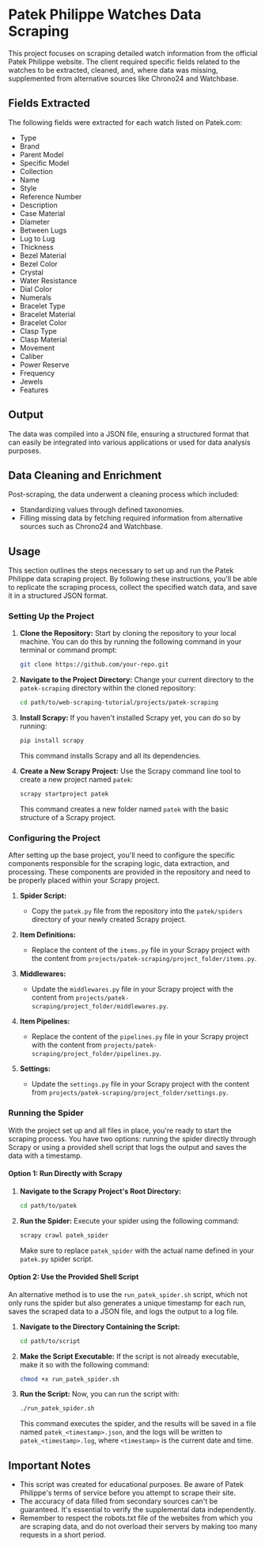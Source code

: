 # Patek Philippe Watches Data Scraping

This project focuses on scraping detailed watch information from the official Patek Philippe website. The client required specific fields related to the watches to be extracted, cleaned, and, where data was missing, supplemented from alternative sources like Chrono24 and Watchbase.

## Fields Extracted

The following fields were extracted for each watch listed on Patek.com:

- Type
- Brand
- Parent Model
- Specific Model
- Collection
- Name
- Style
- Reference Number
- Description
- Case Material
- Diameter
- Between Lugs
- Lug to Lug
- Thickness
- Bezel Material
- Bezel Color
- Crystal
- Water Resistance
- Dial Color
- Numerals
- Bracelet Type
- Bracelet Material
- Bracelet Color
- Clasp Type
- Clasp Material
- Movement
- Caliber
- Power Reserve
- Frequency
- Jewels
- Features

## Output

The data was compiled into a JSON file, ensuring a structured format that can easily be integrated into various applications or used for data analysis purposes.

## Data Cleaning and Enrichment

Post-scraping, the data underwent a cleaning process which included:

- Standardizing values through defined taxonomies.
- Filling missing data by fetching required information from alternative sources such as Chrono24 and Watchbase.


## Usage

This section outlines the steps necessary to set up and run the Patek Philippe data scraping project. By following these instructions, you'll be able to replicate the scraping process, collect the specified watch data, and save it in a structured JSON format.

### Setting Up the Project

1.  **Clone the Repository:** Start by cloning the repository to your local machine. You can do this by running the following command in your terminal or command prompt:
    
	```sh
	git clone https://github.com/your-repo.git 
	```    
2.  **Navigate to the Project Directory:** Change your current directory to the `patek-scraping` directory within the cloned repository:
    
	```sh
	cd path/to/web-scraping-tutorial/projects/patek-scraping 
	```
3.  **Install Scrapy:** If you haven't installed Scrapy yet, you can do so by running:
    ```sh
    pip install scrapy 
    ```
    This command installs Scrapy and all its dependencies.
    
4.  **Create a New Scrapy Project:** Use the Scrapy command line tool to create a new project named `patek`:
    
    ```sh
    scrapy startproject patek 
    ```
    This command creates a new folder named `patek` with the basic structure of a Scrapy project.
    

### Configuring the Project

After setting up the base project, you'll need to configure the specific components responsible for the scraping logic, data extraction, and processing. These components are provided in the repository and need to be properly placed within your Scrapy project.

1.  **Spider Script:**
    
    -   Copy the `patek.py` file from the repository into the `patek/spiders` directory of your newly created Scrapy project.
2.  **Item Definitions:**
    
    -   Replace the content of the `items.py` file in your Scrapy project with the content from `projects/patek-scraping/project_folder/items.py`.
3.  **Middlewares:**
    
    -   Update the `middlewares.py` file in your Scrapy project with the content from `projects/patek-scraping/project_folder/middlewares.py`.
4.  **Item Pipelines:**
    
    -   Replace the content of the `pipelines.py` file in your Scrapy project with the content from `projects/patek-scraping/project_folder/pipelines.py`.
5.  **Settings:**
    
    -   Update the `settings.py` file in your Scrapy project with the content from `projects/patek-scraping/project_folder/settings.py`.

### Running the Spider

With the project set up and all files in place, you're ready to start the scraping process. You have two options: running the spider directly through Scrapy or using a provided shell script that logs the output and saves the data with a timestamp.

#### Option 1: Run Directly with Scrapy

1.  **Navigate to the Scrapy Project's Root Directory:**
    ```sh
    cd path/to/patek 
    ```
2.  **Run the Spider:** Execute your spider using the following command:
    
    ```sh
	scrapy crawl patek_spider
	```
    
    Make sure to replace `patek_spider` with the actual name defined in your `patek.py` spider script.
    

#### Option 2: Use the Provided Shell Script

An alternative method is to use the `run_patek_spider.sh` script, which not only runs the spider but also generates a unique timestamp for each run, saves the scraped data to a JSON file, and logs the output to a log file.

1.  **Navigate to the Directory Containing the Script:**
    

      ```sh  
    cd path/to/script 
    ```
2.  **Make the Script Executable:** If the script is not already executable, make it so with the following command:
    
	```sh
	chmod +x run_patek_spider.sh
	 ```   
3.  **Run the Script:** Now, you can run the script with:
    
    ```sh
    ./run_patek_spider.sh 
	```    
    This command executes the spider, and the results will be saved in a file named `patek_<timestamp>.json`, and the logs will be written to `patek_<timestamp>.log`, where `<timestamp>` is the current date and time.
    

## Important Notes

-   This script was created for educational purposes. Be aware of Patek Philippe's terms of service before you attempt to scrape their site.
-   The accuracy of data filled from secondary sources can't be guaranteed. It's essential to verify the supplemental data independently.
-   Remember to respect the robots.txt file of the websites from which you are scraping data, and do not overload their servers by making too many requests in a short period.
